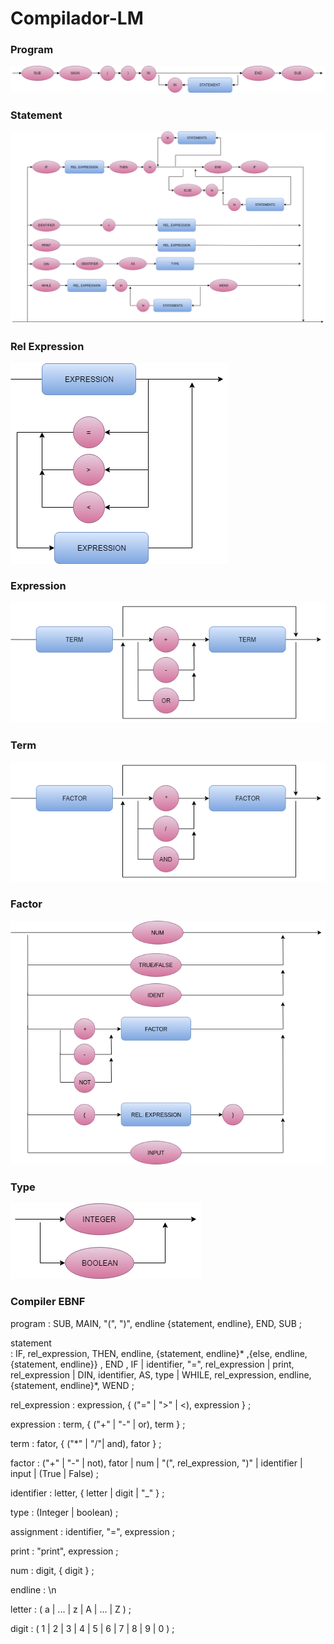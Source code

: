 # Compilador-LM

### Program
![Diagrama1](./Imgs/PROGRAM.png)
<br>

### Statement
![Diagrama2](./Imgs/STATEMENT.png)
<br>

### Rel Expression
![Diagrama3](./Imgs/REL_EXPRESSION.png)
<br>

### Expression
![Diagrama4](./Imgs/EXPRESSION.png)
<br>

### Term
![Diagrama5](./Imgs/TERM.png)
<br>

### Factor
![Diagrama6](./Imgs/FACTOR.png)
<br>

### Type
![Diagrama7](./Imgs/TYPE.png)
<br>


### Compiler EBNF

program 
    : SUB, MAIN, "(", ")", endline {statement, endline}, END, SUB
    ;

statement   
    : IF, rel_expression, THEN, endline, {statement, endline}* ,{else, endline, {statement, endline}} , END , IF 
    | identifier, "=", rel_expression 
    | print, rel_expression
    | DIN, identifier, AS, type
    | WHILE, rel_expression, endline, {statement, endline}*, WEND 
    ;

rel_expression 
    : expression, { ("=" | ">" | <), expression } 
    ;

expression 
    : term, { ("+" | "-" | or), term } 
    ;

term 
    : fator, { ("*" | "/"| and), fator } 
    ;

factor 
    : ("+" | "-" | not), fator 
    | num 
    | "(", rel_expression, ")" 
    | identifier 
    | input 
    | (True | False)
    ;

identifier 
    : letter, { letter | digit | "_" } 
    ;

type
    : (Integer | boolean)
    ;

assignment 
    : identifier, "=", expression 
    ;

print 
    : "print", expression 
    ;

num 
    : digit, { digit } 
    ;

endline 
    : \n

letter 
    : ( a | ... | z | A | ... | Z ) 
    ;

digit 
    : ( 1 | 2 | 3 | 4 | 5 | 6 | 7 | 8 | 9 | 0 ) 
    ;
